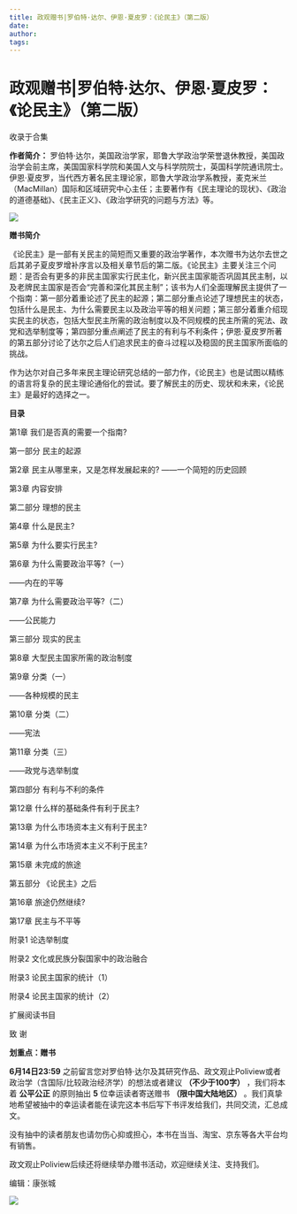 ```yaml
---
title: 政观赠书|罗伯特·达尔、伊恩·夏皮罗：《论民主》（第二版）
date: 
author: 
tags: 
---
```

# 政观赠书|罗伯特·达尔、伊恩·夏皮罗：《论民主》（第二版）


收录于合集

  

**作者简介：**
罗伯特·达尔，美国政治学家，耶鲁大学政治学荣誉退休教授，美国政治学会前主席，美国国家科学院和美国人文与科学院院士，英国科学院通讯院士。伊恩·夏皮罗，当代西方著名民主理论家，耶鲁大学政治学系教授，麦克米兰（MacMillan）国际和区域研究中心主任；主要著作有《民主理论的现状》、《政治的道德基础》、《民主正义》、《政治学研究的问题与方法》等。

  

  
  

  

![](/images/291/2.jpeg)  

 **赠书简介**

  

《论民主》是一部有关民主的简短而又重要的政治学著作，本次赠书为达尔去世之后其弟子夏皮罗增补序言以及相关章节后的第二版。《论民主》主要关注三个问题：是否会有更多的非民主国家实行民主化，新兴民主国家能否巩固其民主制，以及老牌民主国家是否会“完善和深化其民主制”；该书为人们全面理解民主提供了一个指南：第一部分着重论述了民主的起源；第二部分重点论述了理想民主的状态，包括什么是民主、为什么需要民主以及政治平等的相关问题；第三部分着重介绍现实民主的状态，包括大型民主所需的政治制度以及不同规模的民主所需的宪法、政党和选举制度等；第四部分重点阐述了民主的有利与不利条件；伊恩·夏皮罗所著的第五部分讨论了达尔之后人们追求民主的奋斗过程以及稳固的民主国家所面临的挑战。

  

作为达尔对自己多年来民主理论研究总结的一部力作，《论民主》也是试图以精练的语言将复杂的民主理论通俗化的尝试。要了解民主的历史、现状和未来，《论民主》是最好的选择之一。

  

  

 **目录**

  

第1章 我们是否真的需要一个指南?

  

第一部分 民主的起源

  

第2章 民主从哪里来，又是怎样发展起来的? ——一个简短的历史回顾

  

第3章 内容安排

  

第二部分 理想的民主

  

第4章 什么是民主?

  

第5章 为什么要实行民主?

  

第6章 为什么需要政治平等?（一）

——内在的平等

  

第7章 为什么需要政治平等?（二）

——公民能力

  

第三部分 现实的民主

  

第8章 大型民主国家所需的政治制度

  

第9章 分类（一）

——各种规模的民主

  

第10章 分类（二）

——宪法

  

第11章 分类（三）

——政党与选举制度

  

第四部分 有利与不利的条件

  

第12章 什么样的基础条件有利于民主?

  

第13章 为什么市场资本主义有利于民主?

  

第14章 为什么市场资本主义不利于民主?

  

第15章 未完成的旅途

  

第五部分 《论民主》之后

  

第16章 旅途仍然继续?

  

第17章 民主与不平等

  

附录1 论选举制度

  

附录2 文化或民族分裂国家中的政治融合

  

附录3 论民主国家的统计（1）

  

附录4 论民主国家的统计（2）

  

扩展阅读书目

  

致 谢

  

  

 **划重点：赠书**

  

 **6月14日23:59** 之前留言您对罗伯特·达尔及其研究作品、政文观止Poliview或者政治学（含国际/比较政治经济学）的想法或者建议
**（不少于100字）** ，我们将本着 **公平公正** 的原则抽出 **5** 位幸运读者寄送赠书 **（限中国大陆地区）**
。我们真挚地希望被抽中的幸运读者能在读完这本书后写下书评发给我们，共同交流，汇总成文。

  

没有抽中的读者朋友也请勿伤心抑或担心，本书在当当、淘宝、京东等各大平台均有销售。

  

政文观止Poliview后续还将继续举办赠书活动，欢迎继续关注、支持我们。

  

编辑：康张城

  

![](/images/291/3.jpeg)

  

